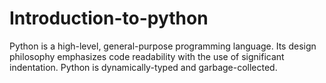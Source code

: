 # Introduction-to-python
Python is a high-level, general-purpose programming language. Its design philosophy emphasizes code readability with the use of significant indentation. Python is dynamically-typed and garbage-collected. 
